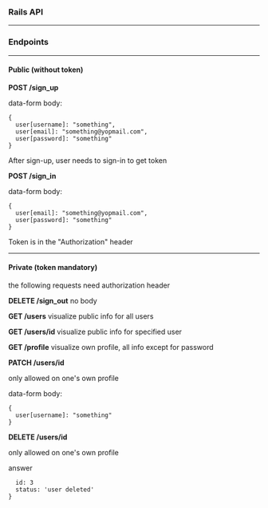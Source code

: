 ### Rails API


* * *
### Endpoints

* * *

#### Public (without token)
**POST /sign_up**

data-form body:
```
{
  user[username]: "something",
  user[email]: "something@yopmail.com",
  user[password]: "something"
}
```

After sign-up, user needs to sign-in to get token


**POST /sign_in**

data-form body:
```
{
  user[email]: "something@yopmail.com",
  user[password]: "something"
}
```
Token is in the "Authorization" header

* * *

#### Private (token mandatory)

the following requests need authorization header

**DELETE /sign_out**
no body

**GET /users**
visualize public info for all users

**GET /users/id**
visualize public info for specified user

**GET /profile**
visualize own profile, all info except for password

**PATCH /users/id**

only allowed on one's own profile

data-form body:
```
{
  user[username]: "something"
}
```

**DELETE /users/id**

only allowed on one's own profile

answer 
```{
  id: 3
  status: 'user deleted'
}
```
